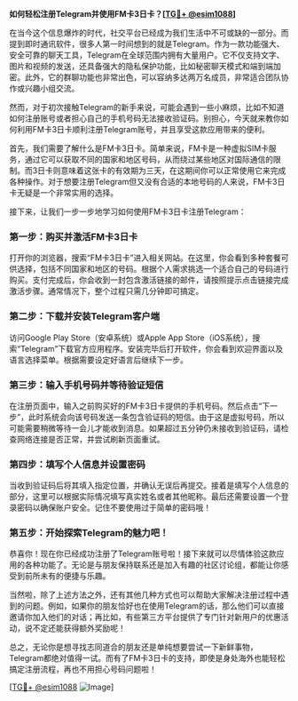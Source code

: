 **如何轻松注册Telegram并使用FM卡3日卡？[[TG💪+ @esim1088](https://t.me/s/esim1088)]**

在当今这个信息爆炸的时代，社交平台已经成为我们生活中不可或缺的一部分。而提到即时通讯软件，很多人第一时间想到的就是Telegram。作为一款功能强大、安全可靠的聊天工具，Telegram在全球范围内拥有大量用户。它不仅支持文字、图片和视频的发送，还具备强大的隐私保护功能，比如秘密聊天模式和端到端加密。此外，它的群聊功能也非常出色，可以容纳多达两万名成员，非常适合团队协作或兴趣小组交流。

然而，对于初次接触Telegram的新手来说，可能会遇到一些小麻烦，比如不知道如何注册账号或者担心自己的手机号码无法接收验证码。别担心，今天就来教你如何利用FM卡3日卡顺利注册Telegram账号，并且享受这款应用带来的便利。

首先，我们需要了解什么是FM卡3日卡。简单来说，FM卡是一种虚拟SIM卡服务，通过它可以获取不同的国家和地区号码，从而绕过某些地区对国际通信的限制。而3日卡则意味着这张卡的有效期为三天，在这期间你可以正常使用它来完成各种操作。对于想要注册Telegram但又没有合适的本地号码的人来说，FM卡3日卡无疑是一个非常实用的选择。

接下来，让我们一步一步地学习如何使用FM卡3日卡注册Telegram：

### 第一步：购买并激活FM卡3日卡

打开你的浏览器，搜索“FM卡3日卡”进入相关网站。在这里，你会看到多种套餐可供选择，包括不同国家和地区的号码。根据个人需求挑选一个适合自己的号码进行购买。支付完成后，你会收到一封包含激活链接的邮件，请按照提示点击链接完成激活步骤。通常情况下，整个过程只需几分钟即可搞定。

### 第二步：下载并安装Telegram客户端

访问Google Play Store（安卓系统）或Apple App Store（iOS系统），搜索“Telegram”下载官方应用程序。安装完毕后打开软件，你会看到欢迎界面以及语言选择菜单。根据需要设定好语言后继续下一步。

### 第三步：输入手机号码并等待验证短信

在注册页面中，输入之前购买好的FM卡3日卡提供的手机号码。然后点击“下一步”，此时系统会向该号码发送一条包含验证码的短信。由于这是虚拟号码，所以可能需要稍微等待一会儿才能收到消息。如果超过五分钟仍未接收到验证码，请检查网络连接是否正常，并尝试刷新页面重试。

### 第四步：填写个人信息并设置密码

当收到验证码后将其填入指定位置，并确认无误后再提交。接着是填写个人信息的部分，这里可以根据实际情况填写真实姓名或者其他昵称。最后还需要设置一个登录密码以确保账户安全。记住不要使用过于简单的密码哦！

### 第五步：开始探索Telegram的魅力吧！

恭喜你！现在你已经成功注册了Telegram账号啦！接下来就可以尽情体验这款应用的各种功能了。无论是与朋友保持联系还是加入有趣的社区讨论组，都能让你感受到前所未有的便捷与乐趣。

当然啦，除了上述方法之外，还有其他几种方式也可以帮助大家解决注册过程中遇到的问题。例如，如果你的朋友恰好也在使用Telegram的话，那么他们可以直接邀请你加入他们的对话；再比如，有些第三方平台提供了专门针对新用户的优惠活动，说不定还能获得额外奖励呢！

总之，无论你是想寻找志同道合的朋友还是单纯想要尝试一下新鲜事物，Telegram都绝对值得一试。而有了FM卡3日卡的支持，即使是身处海外也能轻松搞定注册流程，再也不用担心号码问题啦！

[[TG💪+ @esim1088](https://t.me/s/esim1088) ![Image](https://i.postimg.cc/4NQfJmqS/Snipaste-2025-05-13-00-14-12.png)]
